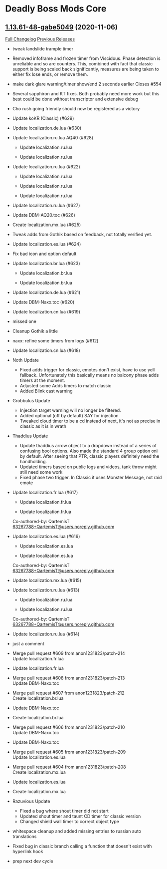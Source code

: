 # Deadly Boss Mods Core

## [1.13.61-48-gabe5049](https://github.com/DeadlyBossMods/DBM-Classic/tree/abe50494931eb9a7f957b6c1a07587350a23fb03) (2020-11-06)
[Full Changelog](https://github.com/DeadlyBossMods/DBM-Classic/compare/1.13.61...abe50494931eb9a7f957b6c1a07587350a23fb03) [Previous Releases](https://github.com/DeadlyBossMods/DBM-Classic/releases)

- tweak landslide trample timer  
- Removed infoframe and frozen timer from Viscidous. Phase detection is unreliable and so are counters. This, combined with fact that classic support is being scaled back significantly, measures are being taken to either fix lose ends, or remove them.  
- make dark glare warning/timer show/end 2 seconds earlier Closes #554  
- Several sapphiron and KT fixes. Both probably need more work but this best could be done without transcriptor and extensive debug  
- Cho rush going friendly should now be registered as a victory  
- Update koKR (Classic) (#629)  
- Update localization.de.lua (#630)  
- Update localization.ru.lua AQ40 (#628)  
    * Update localization.ru.lua  
    * Update localization.ru.lua  
- Update localization.ru.lua (#622)  
    * Update localization.ru.lua  
    * Update localization.ru.lua  
    * Update localization.ru.lua  
- Update localization.ru.lua (#627)  
- Update DBM-AQ20.toc (#626)  
- Create localization.mx.lua (#625)  
- Tweak adds from Gothik based on feedback, not totally verified yet.  
- Update localization.es.lua (#624)  
- Fix bad icon and option default  
- Update localization.br.lua (#623)  
    * Update localization.br.lua  
    * Update localization.br.lua  
- Update localization.de.lua (#621)  
- Update DBM-Naxx.toc (#620)  
- Update localization.cn.lua (#619)  
- missed one  
- Cleanup Gothik a little  
- naxx: refine some timers from logs (#612)  
- Update localization.cn.lua (#618)  
- Noth Update  
     - Fixed adds trigger for classic, emotes don't exist, have to use yell fallback. Unfortunately this basically means no balcony phase adds timers at the moment.  
     - Adjusted some Adds timers to match classic  
     - Added Blink cast warning  
- Grobbulus Update  
     - Injection target warning will no longer be filtered.  
     - Added optional (off by default) SAY for injection  
     - Tweaked cloud timer to be a cd instead of next, it's not as precise in classic as it is in wrath  
- Thaddius Update  
     - Update thaddius arrow object to a dropdown instead of a series of confusing bool options. Also made the standard 4 group option oni by default. After seeing that PTR, classic players definitely need the handholding.  
     - Updated timers based on public logs and videos, tank throw might still need some work  
     - Fixed phase two trigger. In Classic it uses Monster Message, not raid emote  
- Update localization.fr.lua (#617)  
    * Update localization.fr.lua  
    * Update localization.fr.lua  
    Co-authored-by: QartemisT <63267788+QartemisT@users.noreply.github.com>  
- Update localization.es.lua (#616)  
    * Update localization.es.lua  
    * Update localization.es.lua  
    Co-authored-by: QartemisT <63267788+QartemisT@users.noreply.github.com>  
- Update localization.mx.lua (#615)  
- Update localization.ru.lua (#613)  
    * Update localization.ru.lua  
    * Update localization.ru.lua  
    Co-authored-by: QartemisT <63267788+QartemisT@users.noreply.github.com>  
- Update localization.ru.lua (#614)  
- just a comment  
- Merge pull request #609 from anon1231823/patch-214  
    Update localization.fr.lua  
- Update localization.fr.lua  
- Merge pull request #608 from anon1231823/patch-213  
    Update DBM-Naxx.toc  
- Merge pull request #607 from anon1231823/patch-212  
    Create localization.br.lua  
- Update DBM-Naxx.toc  
- Create localization.br.lua  
- Merge pull request #606 from anon1231823/patch-210  
    Update DBM-Naxx.toc  
- Update DBM-Naxx.toc  
- Merge pull request #605 from anon1231823/patch-209  
    Update localization.es.lua  
- Merge pull request #604 from anon1231823/patch-208  
    Create localization.mx.lua  
- Update localization.es.lua  
- Create localization.mx.lua  
- Razuvious Update  
     - Fixed a bug where shout timer did not start  
     - Updated shout timer and taunt CD timer for classic version  
     - Changed shield wall timer to correct object type  
- whitespace cleanup and added missing entries to russian auto translations  
- Fixed bug in classic branch calling a function that doesn't exist with hyperlink hook  
- prep next dev cycle  
